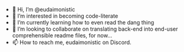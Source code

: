 - 👋 Hi, I’m @eudaimonistic
- 👀 I’m interested in becoming code-literate
- 🌱 I’m currently learning how to even read the dang thing
- 💞️ I’m looking to collaborate on translating back-end into end-user comprehensible readme files, for now...
- 📫 How to reach me, eudaimonistic on Discord.
